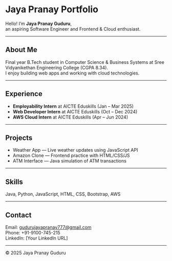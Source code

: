 # Jaya Pranay Portfolio

Hello! I’m **Jaya Pranay Guduru**,  
an aspiring Software Engineer and Frontend & Cloud enthusiast.

---

## About Me

Final year B.Tech student in Computer Science & Business Systems at Sree Vidyanikethan Engineering College (CGPA 8.34).  
I enjoy building web apps and working with cloud technologies.

---

## Experience

- **Employability Intern** at AICTE Eduskills (Jan – Mar 2025)  
- **Web Developer Intern** at AICTE Eduskills (Oct – Dec 2024)  
- **AWS Cloud Intern** at AICTE Eduskills (Apr – Jun 2024)  

---

## Projects

- Weather App — Live weather updates using JavaScript API  
- Amazon Clone — Frontend practice with HTML/CSS/JS  
- ATM Interface — Java simulation of ATM transactions  

---

## Skills

Java, Python, JavaScript, HTML, CSS, Bootstrap, AWS

---

## Contact

Email: gudurujayapranay777@gmail.com  
Phone: +91-9100-745-215  
LinkedIn: [Your LinkedIn URL]

---

© 2025 Jaya Pranay Guduru
